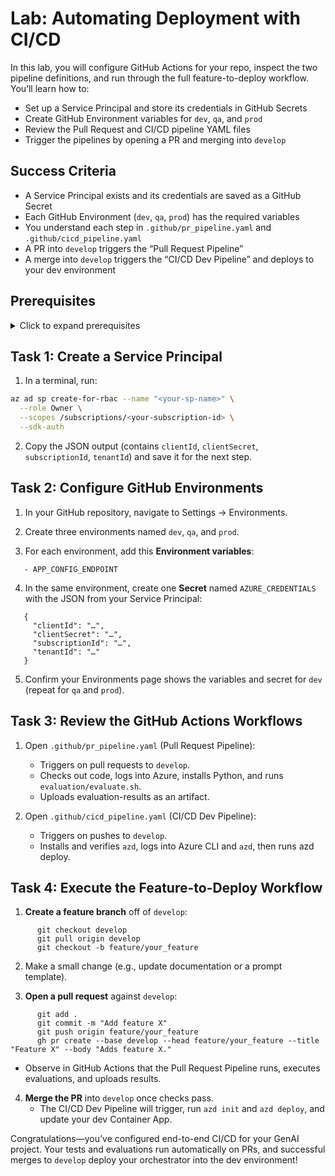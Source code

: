 # Lab: Automating Deployment with CI/CD

In this lab, you will configure GitHub Actions for your repo, inspect the two pipeline definitions, and run through the full feature-to-deploy workflow. You’ll learn how to:

- Set up a Service Principal and store its credentials in GitHub Secrets  
- Create GitHub Environment variables for `dev`, `qa`, and `prod`  
- Review the Pull Request and CI/CD pipeline YAML files  
- Trigger the pipelines by opening a PR and merging into `develop`  

## Success Criteria

- A Service Principal exists and its credentials are saved as a GitHub Secret  
- Each GitHub Environment (`dev`, `qa`, `prod`) has the required variables  
- You understand each step in `.github/pr_pipeline.yaml` and `.github/cicd_pipeline.yaml`  
- A PR into `develop` triggers the “Pull Request Pipeline”  
- A merge into `develop` triggers the “CI/CD Dev Pipeline” and deploys to your dev environment  

## Prerequisites

<details markdown="block">
<summary>Click to expand prerequisites</summary>

- Azure CLI (`az`) logged into your subscription  
- GitHub CLI (`gh`) installed and authenticated  
- Your feature repo created from the GPT-RAG template and initial code already pushed  
- Your lab environment variables from previous labs (`APP_CONFIG_ENDPOINT`)  
- A Service Principal with Contributor or Owner rights on your subscription  
</details>

## Task 1: Create a Service Principal

1. In a terminal, run:  

```bash
az ad sp create-for-rbac --name "<your-sp-name>" \
  --role Owner \
  --scopes /subscriptions/<your-subscription-id> \
  --sdk-auth
```

2. Copy the JSON output (contains `clientId`, `clientSecret`, `subscriptionId`, `tenantId`) and save it for the next step.  

## Task 2: Configure GitHub Environments

1. In your GitHub repository, navigate to Settings → Environments.  

2. Create three environments named `dev`, `qa`, and `prod`.  

3. For each environment, add this **Environment variables**:  

```
   - APP_CONFIG_ENDPOINT 
```

4. In the same environment, create one **Secret** named `AZURE_CREDENTIALS` with the JSON from your Service Principal:  

```
   {  
     "clientId": "…",  
     "clientSecret": "…",  
     "subscriptionId": "…",  
     "tenantId": "…"  
   }  
```

5. Confirm your Environments page shows the variables and secret for `dev` (repeat for `qa` and `prod`).  


## Task 3: Review the GitHub Actions Workflows

1. Open `.github/pr_pipeline.yaml` (Pull Request Pipeline):  
   - Triggers on pull requests to `develop`.  
   - Checks out code, logs into Azure, installs Python, and runs `evaluation/evaluate.sh`.  
   - Uploads evaluation-results as an artifact.  

2. Open `.github/cicd_pipeline.yaml` (CI/CD Dev Pipeline):  
   - Triggers on pushes to `develop`.  
   - Installs and verifies `azd`, logs into Azure CLI and `azd`, then runs azd deploy.

## Task 4: Execute the Feature-to-Deploy Workflow

1. **Create a feature branch** off of `develop`:  

```
      git checkout develop  
      git pull origin develop  
      git checkout -b feature/your_feature  
```

2. Make a small change (e.g., update documentation or a prompt template).  

3. **Open a pull request** against `develop`:  

```
      git add .  
      git commit -m "Add feature X"  
      git push origin feature/your_feature  
      gh pr create --base develop --head feature/your_feature --title "Feature X" --body "Adds feature X."
```

   - Observe in GitHub Actions that the Pull Request Pipeline runs, executes evaluations, and uploads results.  

4. **Merge the PR** into `develop` once checks pass.  
   - The CI/CD Dev Pipeline will trigger, run `azd init` and `azd deploy`, and update your dev Container App.  

Congratulations—you’ve configured end-to-end CI/CD for your GenAI project. Your tests and evaluations run automatically on PRs, and successful merges to `develop` deploy your orchestrator into the dev environment!  
